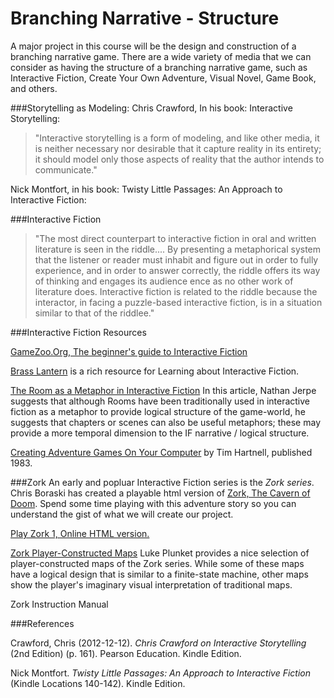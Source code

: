 # Branching Narrative - Structure
A major project in this course will be the design and construction of a branching narrative game.  There are a wide variety of media that we can consider as having the structure of a branching narrative game, such as Interactive Fiction, Create Your Own Adventure, Visual Novel, Game Book, and others.

###Storytelling as Modeling:
Chris Crawford, In his book: Interactive Storytelling:

>"Interactive storytelling is a form of modeling, and like other media, it is neither necessary nor desirable that it capture reality in its entirety; it should model only those aspects of reality that the author intends to communicate."

 Nick Montfort, in his book:  Twisty Little Passages: An Approach to Interactive Fiction:

###Interactive Fiction

>"The most direct counterpart to interactive fiction in oral and written literature is seen in the riddle....
>By presenting a metaphorical system that the listener or reader must inhabit and figure out in order to fully experience, and in order to answer correctly, the riddle offers its way of thinking and engages its audience ence as no other work of literature does. Interactive fiction is related to the riddle because the interactor, in facing a puzzle-based interactive fiction, is in a situation similar to that of the riddlee."

###Interactive Fiction Resources

[GameZoo.Org, The beginner's guide to Interactive Fiction](http://www.gameszoo.org/rezork/docs/beginner.txt)

[Brass Lantern](http://brasslantern.org/beginners/) is a rich resource for Learning about Interactive Fiction.

[The Room as a Metaphor in Interactive Fiction](http://brasslantern.org/writers/iftheory/roomasmetaphor.html) In this article, Nathan Jerpe suggests that although Rooms have been traditionally used in interactive fiction as a metaphor to provide logical structure of the game-world, he suggests that chapters or scenes can also be useful metaphors; these may provide a more temporal dimension to the IF narrative / logical structure.

[Creating Adventure Games On Your Computer](http://www.atariarchives.org/adventure/)
by Tim Hartnell, published 1983. 

###Zork
An early and popluar Interactive Fiction series is the *Zork series*.  Chris Boraski has created a playable html version of [Zork, The Cavern of Doom](http://boraski.com/zork/index.html). Spend some time playing with this adventure story so you can understand the gist of what we will create our project. 


[Play Zork 1, Online HTML version.](http://textadventures.co.uk/games/view/5zyoqrsugeopel3ffhz_vq/zork)

[Zork Player-Constructed Maps](http://kotaku.com/5843715/the-delightful-home-made-maps-of-the-zork-series/)
 Luke Plunket provides a nice selection of player-constructed maps of the Zork series.  While some of these maps have a logical design that is similar to a finite-state machine, other maps show the player's imaginary visual interpretation of traditional maps.  
 
 Zork Instruction Manual[](http://www.thezorklibrary.com/zork1/zork1.pdf)

###References

Crawford, Chris (2012-12-12). _Chris Crawford on Interactive Storytelling_ (2nd Edition) (p. 161). Pearson Education. Kindle Edition. 

Nick Montfort. _Twisty Little Passages: An Approach to Interactive Fiction_ (Kindle Locations 140-142). Kindle Edition. 

